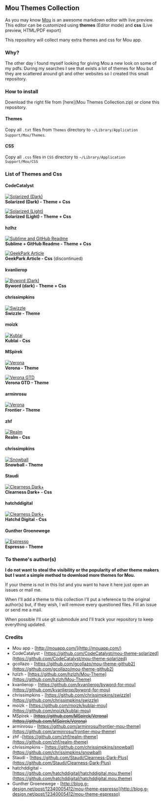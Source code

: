 ## Mou Themes Collection

As you may know [Mou](http://mouapp.com/) is an awesome markdown editor with live preview. This editor can be customized using **themes** (Editor mode) and **css** (Live preview, HTML/PDF export)

This repository will collect many extra themes and css for Mou app.

### Why?
The other day i found myself looking for giving Mou a new look on some of my pdfs. During my searches I see that exists a lot of themes for Mou but they are scattered around git and other websites so I created this small repository.


### How to install
Download the right file from [here](Mou Themes Collection.zip) or clone this repository.  

#### Themes
Copy all `.txt` files from `Themes` directory to `~/Library/Application Support/Mou/Themes`.

#### CSS
Copy all `.css` files in `CSS` directory to `~/Library/Application Support/Mou/CSS`

### List of Themes and Css
#### CodeCatalyst
[![Solarized (Dark)](Media/Screenshot/Solarized_Dark_small.png)](Media/Screenshot/Solarized_Dark.png)  
**Solarized (Dark) - Theme + Css**

[![Solarized (Light)](Media/Screenshot/Solarized_Light_small.png)](Media/Screenshot/Solarized_Light.png)  
**Solarized (Light) - Theme + Css**

#### hzlhz
[![Sublime and GitHub Readme](Media/Screenshot/Sublime_and_GithubReadme_small.png)](Media/Screenshot/Sublime_and_GithubReadme.png)  
**Sublime + GitHub Readme - Theme + Css**

[![GeekPark Article](Media/Screenshot/GeekPark_Article_small.png)](Media/Screenshot/GeekPark_Article.png)  
**GeekPark Article - Css** (discontinued)

#### kvanlierop
[![Byword (Dark)](Media/Screenshot/Byword_Dark_small.png)](Media/Screenshot/Byword_Dark.png)  
**Byword (dark) - Theme + Css**

#### chrissimpkins
[![Swizzle](Media/Screenshot/Swizzle_small.png)](Media/Screenshot/Swizzle.png)  
**Swizzle - Theme**

#### moizk
[![Kublai](Media/Screenshot/kublai_small.png)](Media/Screenshot/kublai_small.png)  
**Kublai - Css**

#### MSpirek
[![Verona](Media/Screenshot/Verona_small.png)](Media/Screenshot/Verona.png)  
**Verona - Theme**

[![Verona GTD](Media/Screenshot/Verona_GTD_small.png)](Media/Screenshot/Verona_GTD.png)  
**Verona GTD - Theme**

#### arminrosu
[![Verona](Media/Screenshot/Frontier_small.png)](Media/Screenshot/Frontier.png)  
**Frontier - Theme**

#### zhf
[![Realm](Media/Screenshot/realm_small.png)](Media/Screenshot/realm.png)  
**Realm - Css**

#### chrissimpkins
[![Snowball](Media/Screenshot/snowball_small.png)](Media/Screenshot/snowball.png)  
**Snowball - Theme**

#### Staudi
[![Clearness Dark+](Media/Screenshot/clearness_dark_plus_small.png)](Media/Screenshot/clearness_dark_plus.png)  
**Clearness Dark+ - Css**

#### hatchddigital
[![Clearness Dark+](Media/Screenshot/hatchddigital_small.png)](Media/Screenshot/hatchddigital.png)  
**Hatchd Digital - Css**

#### Gunther Groenewege
[![Espresso](Media/Screenshot/espresso_small.png)](Media/Screenshot/espresso.png)  
**Espresso - Theme**

### To theme's author(s)
**I do not want to steal the visibility or the popularity of other theme makers but I want a simple method to download more themes for Mou.**

If your theme is not in this list and you want to have it here just open an issues or mail me.

When I'll add a theme to this collection I'll put a reference to the original author(s) but, if they wish, I will remove every questioned files. Fill an issue or send me a mail.

When possible I'll use git submodule and I'll track your repository to keep everything updated.

### Credits
* Mou app - [http://mouapp.com/](http://mouapp.com/)
* CodeCatalyst - [https://github.com/CodeCatalyst/mou-theme-solarized](https://github.com/CodeCatalyst/mou-theme-solarized)
* gcollazo - [https://github.com/gcollazo/mou-theme-github2](https://github.com/gcollazo/mou-theme-github2)
* hzlzh - [https://github.com/hzlzh/Mou-Theme](https://github.com/hzlzh/Mou-Theme)
* kvanlierop - [https://github.com/kvanlierop/byword-for-mou](https://github.com/kvanlierop/byword-for-mou)
* chrissimpkins - [https://github.com/chrissimpkins/swizzle](https://github.com/chrissimpkins/swizzle)
* moizk - [https://github.com/moizk/kublai-mou](https://github.com/moizk/kublai-mou)
* MSpirek - ~~[https://github.com/MSpirek/Verona](https://github.com/MSpirek/Verona)~~
* arminrosu - [https://github.com/arminrosu/frontier-mou-theme](https://github.com/arminrosu/frontier-mou-theme)
* zhf -[https://github.com/zhf/realm-theme](https://github.com/zhf/realm-theme)
* chrissimpkins - [https://github.com/chrissimpkins/snowball](https://github.com/chrissimpkins/snowball)
* Staudi - [https://github.com/Staudi/Clearness-Dark-Plus](https://github.com/Staudi/Clearness-Dark-Plus)
* hatchddigital - [https://github.com/hatchddigital/hatchddigital.mou.theme](https://github.com/hatchddigital/hatchddigital.mou.theme)
* Gunther Groenewege - [http://blog.g-design.net/post/12340005412/mou-theme-espresso](http://blog.g-design.net/post/12340005412/mou-theme-espresso)
